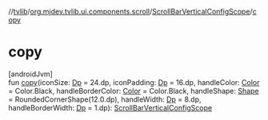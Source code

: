 //[tvlib](../../../index.md)/[org.mjdev.tvlib.ui.components.scroll](../index.md)/[ScrollBarVerticalConfigScope](index.md)/[copy](copy.md)

# copy

[androidJvm]\
fun [copy](copy.md)(iconSize: [Dp](https://developer.android.com/reference/kotlin/androidx/compose/ui/unit/Dp.html) = 24.dp, iconPadding: [Dp](https://developer.android.com/reference/kotlin/androidx/compose/ui/unit/Dp.html) = 16.dp, handleColor: [Color](https://developer.android.com/reference/kotlin/androidx/compose/ui/graphics/Color.html) = Color.Black, handleBorderColor: [Color](https://developer.android.com/reference/kotlin/androidx/compose/ui/graphics/Color.html) = Color.Black, handleShape: [Shape](https://developer.android.com/reference/kotlin/androidx/compose/ui/graphics/Shape.html) = RoundedCornerShape(12.0.dp), handleWidth: [Dp](https://developer.android.com/reference/kotlin/androidx/compose/ui/unit/Dp.html) = 8.dp, handleBorderWidth: [Dp](https://developer.android.com/reference/kotlin/androidx/compose/ui/unit/Dp.html) = 1.dp): [ScrollBarVerticalConfigScope](index.md)
